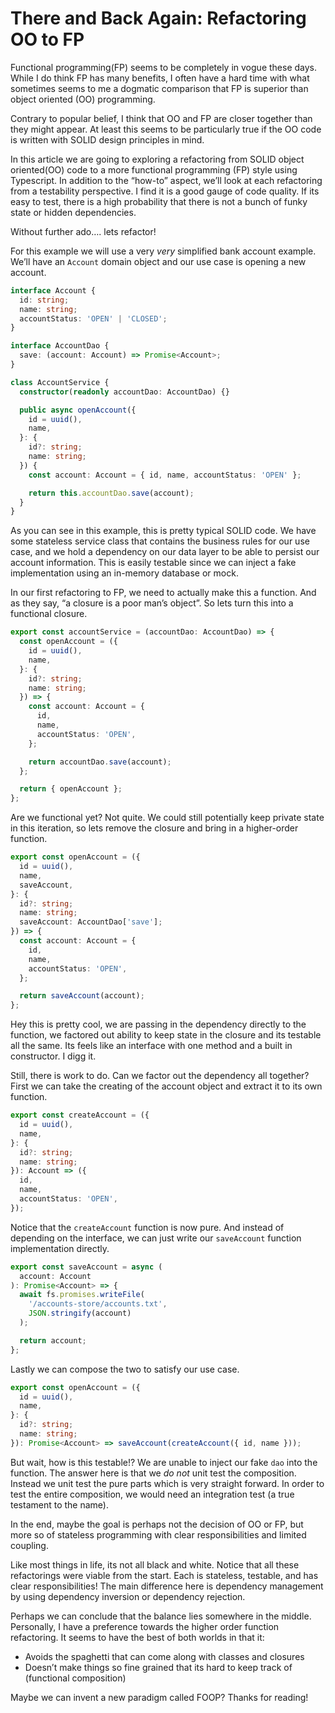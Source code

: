 # There and Back Again: Refactoring OO to FP

Functional programming(FP) seems to be completely in vogue these days. While I do think FP has many benefits, I often have a hard time with what sometimes seems to me a dogmatic comparison that FP is superior than object oriented (OO) programming.

Contrary to popular belief, I think that OO and FP are closer together than they might appear. At least this seems to be particularly true if the OO code is written with SOLID design principles in mind.

In this article we are going to exploring a refactoring from SOLID object oriented(OO) code to a more functional programming (FP) style using Typescript. In addition to the “how-to” aspect, we’ll look at each refactoring from a testability perspective. I find it is a good gauge of code quality. If its easy to test, there is a high probability that there is not a bunch of funky state or hidden dependencies. 

Without further ado…. lets refactor!

For this example we will use a very *very* simplified bank account example. We’ll have an `Account` domain object and our use case is opening a new account.

```typescript
interface Account {
  id: string;
  name: string;
  accountStatus: 'OPEN' | 'CLOSED';
}

interface AccountDao {
  save: (account: Account) => Promise<Account>;
}

class AccountService {
  constructor(readonly accountDao: AccountDao) {}

  public async openAccount({
    id = uuid(),
    name,
  }: {
    id?: string;
    name: string;
  }) {
    const account: Account = { id, name, accountStatus: 'OPEN' };

    return this.accountDao.save(account);
  }
}
```

As you can see in this example, this is pretty typical SOLID code. We have some stateless service class that contains the business rules for our use case, and we hold a dependency on our data layer to be able to persist our account information. This is easily testable since we can inject a fake implementation using an in-memory database or mock.

In our first refactoring to FP, we need to actually make this a function. And as they say, “a closure is a poor man’s object”. So lets turn this into a functional closure.

```typescript
export const accountService = (accountDao: AccountDao) => {
  const openAccount = ({
    id = uuid(),
    name,
  }: {
    id?: string;
    name: string;
  }) => {
    const account: Account = {
      id,
      name,
      accountStatus: 'OPEN',
    };

    return accountDao.save(account);
  };

  return { openAccount };
};
```

Are we functional yet? Not quite. We could still potentially keep private state in this iteration, so lets remove the closure and bring in a higher-order function.

```typescript
export const openAccount = ({
  id = uuid(),
  name,
  saveAccount,
}: {
  id?: string;
  name: string;
  saveAccount: AccountDao['save'];
}) => {
  const account: Account = {
    id,
    name,
    accountStatus: 'OPEN',
  };

  return saveAccount(account);
};
```

Hey this is pretty cool, we are passing in the dependency directly to the function, we factored out ability to keep state in the closure and its testable all the same. Its feels like an interface with one method and a built in constructor. I digg it.

Still, there is work to do. Can we factor out the dependency all together? First we can take the creating of the account object and extract it to its own function. 

```typescript
export const createAccount = ({
  id = uuid(),
  name,
}: {
  id?: string;
  name: string;
}): Account => ({
  id,
  name,
  accountStatus: 'OPEN',
});
```

Notice that the `createAccount` function is now pure. And instead of depending on the interface, we can just write our `saveAccount` function implementation directly. 

```typescript
export const saveAccount = async (
  account: Account
): Promise<Account> => {
  await fs.promises.writeFile(
    '/accounts-store/accounts.txt',
    JSON.stringify(account)
  );

  return account;
};
```

Lastly we can compose the two to satisfy our use case.

```typescript
export const openAccount = ({
  id = uuid(),
  name,
}: {
  id?: string;
  name: string;
}): Promise<Account> => saveAccount(createAccount({ id, name }));
```

But wait, how is this testable!? We are unable to inject our fake `dao` into the function. The answer here is that we _do not_ unit test the composition. Instead we unit test the pure parts which is very straight forward. In order to test the entire composition, we would need an integration test (a true testament to the name).

In the end, maybe the goal is perhaps not the decision of OO or FP, but more so of stateless programming with clear responsibilities and limited coupling. 

Like most things in life, its not all black and white. Notice that all these refactorings were viable from the start. Each is stateless, testable, and has clear responsibilities! The main difference here is dependency management by using dependency inversion or dependency rejection.

Perhaps we can conclude that the balance lies somewhere in the middle. Personally, I have a preference towards the higher order function refactoring. It seems to have the best of both worlds in that it: 

- Avoids the spaghetti that can come along with classes and closures
- Doesn’t make things so fine grained that its hard to keep track of (functional composition)

Maybe we can invent a new paradigm called FOOP? Thanks for reading!